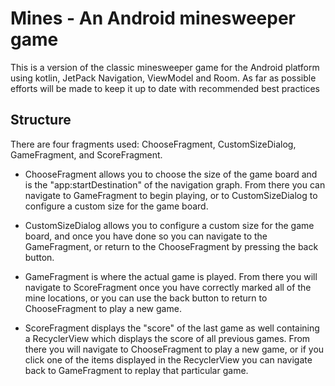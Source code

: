 Mines - An Android minesweeper game
===================================

This is a version of the classic minesweeper game for the Android platform using kotlin,
JetPack Navigation, ViewModel and Room. As far as possible efforts will be made to keep it
up to date with recommended best practices 
 
 Structure
 ---------
 
 There are four fragments used: ChooseFragment, CustomSizeDialog, GameFragment, and ScoreFragment.
 
  - ChooseFragment allows you to choose the size of the game board and is the "app:startDestination"
  of the navigation graph. From there you can navigate to GameFragment to begin playing, or to
  CustomSizeDialog to configure a custom size for the game board.
  
  - CustomSizeDialog allows you to configure a custom size for the game board, and once you have
  done so you can navigate to the GameFragment, or return to the ChooseFragment by pressing the
  back button.
  
  - GameFragment is where the actual game is played. From there you will navigate to ScoreFragment
  once you have correctly marked all of the mine locations, or you can use the back button to return
  to ChooseFragment to play a new game.
  
  - ScoreFragment displays the "score" of the last game as well containing a RecyclerView which
  displays the score of all previous games. From there you will navigate to ChooseFragment to play
  a new game, or if you click one of the items displayed in the RecyclerView you can navigate back
  to GameFragment to replay that particular game.